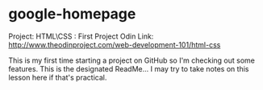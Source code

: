 # google-homepage

Project: HTML\CSS : First Project Odin
Link: http://www.theodinproject.com/web-development-101/html-css


This is my first time starting a project on GitHub so I'm checking out some features. 
This is the designated ReadMe... I may try to take notes on this lesson here if that's practical. 
